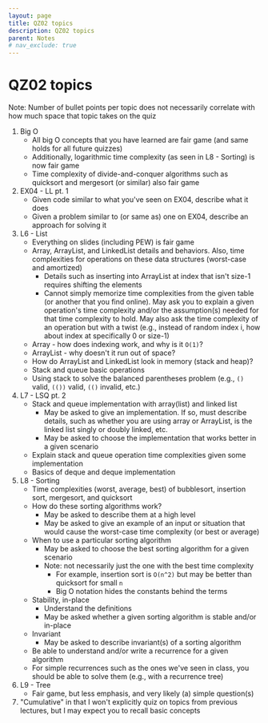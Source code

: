 ```yaml
---
layout: page
title: QZ02 topics
description: QZ02 topics
parent: Notes
# nav_exclude: true
---
```


# QZ02 topics

Note: Number of bullet points per topic does not necessarily correlate with how much space that topic takes on the quiz

1. Big O
    - All big O concepts that you have learned are fair game (and same holds for all future quizzes) 
    - Additionally, logarithmic time complexity (as seen in L8 - Sorting) is now fair game
    - Time complexity of divide-and-conquer algorithms such as quicksort and mergesort (or similar) also fair game
2. EX04 - LL pt. 1
    - Given code similar to what you've seen on EX04, describe what it does
    - Given a problem similar to (or same as) one on EX04, describe an approach for solving it
3. L6 - List
    - Everything on slides (including PEW) is fair game
    - Array, ArrayList, and LinkedList details and behaviors. Also, time complexities for operations on these data structures (worst-case and amortized)
        - Details such as inserting into ArrayList at index that isn't size-1 requires shifting the elements
        - Cannot simply memorize time complexities from the given table (or another that you find online). May ask you to explain a given operation's time complexity and/or the assumption(s) needed for that time complexity to hold. May also ask the time complexity of an operation but with a twist (e.g., instead of random index i, how about index at specifically 0 or size-1)
    - Array - how does indexing work, and why is it `O(1)`?
    - ArrayList - why doesn't it run out of space?
    - How do ArrayList and LinkedList look in memory (stack and heap)?
    - Stack and queue basic operations
    - Using stack to solve the balanced parentheses problem (e.g., `()` valid, `(())` valid, `(()` invalid, etc.)
4. L7 - LSQ pt. 2
    - Stack and queue implementation with array(list) and linked list
        - May be asked to give an implementation. If so, must describe details, such as whether you are using array or ArrayList, is the linked list singly or doubly linked, etc.
        - May be asked to choose the implementation that works better in a given scenario
    - Explain stack and queue operation time complexities given some implementation
    - Basics of deque and deque implementation
5. L8 - Sorting
    - Time complexities (worst, average, best) of bubblesort, insertion sort, mergesort, and quicksort
    - How do these sorting algorithms work?
        - May be asked to describe them at a high level
        - May be asked to give an example of an input or situation that would cause the worst-case time complexity (or best or average)
    - When to use a particular sorting algorithm
        - May be asked to choose the best sorting algorithm for a given scenario
        - Note: not necessarily just the one with the best time complexity
            - For example, insertion sort is `O(n^2)` but may be better than quicksort for small `n`
            - Big O notation hides the constants behind the terms
    - Stability, in-place
        - Understand the definitions
        - May be asked whether a given sorting algorithm is stable and/or in-place
    - Invariant
        - May be asked to describe invariant(s) of a sorting algorithm
    - Be able to understand and/or write a recurrence for a given algorithm
    - For simple recurrences such as the ones we've seen in class, you should be able to solve them (e.g., with a recurrence tree)
6. L9 - Tree
    - Fair game, but less emphasis, and very likely (a) simple question(s)
7. "Cumulative" in that I won't explicitly quiz on topics from previous lectures, but I may expect you to recall basic concepts

